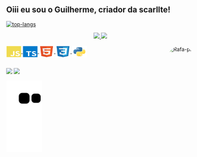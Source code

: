 ## Oiii eu sou o Guilherme, criador da scarllte!
<a href='https://discord.com/users/894622998072541256'><img src="https://discord.c99.nl/widget/theme-3/894622998072541256.png" alt="top-langs"></a>
<div align="center">
  
  <a href="https://github.com/GuilhermeDev1">
  <img height="180em" src="https://github-readme-stats.vercel.app/api?username=Guilhermedev1&show_icons=true&theme=dracula&include_all_commits=true&count_private=true"/>
  <img height="180em" src="https://github-readme-stats.vercel.app/api/top-langs/?username=Guilhermedev1&layout=compact&langs_count=7&theme=dracula"/>
</div>
      
    
<div style="display: inline_block"><br>
  <img align="center" alt="Rafa-Js" height="30" width="40" src="https://raw.githubusercontent.com/devicons/devicon/master/icons/javascript/javascript-plain.svg">
  <img align="center" alt="Rafa-Ts" height="30" width="40" src="https://raw.githubusercontent.com/devicons/devicon/master/icons/typescript/typescript-plain.svg">
  <img align="center" alt="Rafa-HTML" height="30" width="40" src="https://raw.githubusercontent.com/devicons/devicon/master/icons/html5/html5-original.svg">
  <img align="center" alt="Rafa-CSS" height="30" width="40" src="https://raw.githubusercontent.com/devicons/devicon/master/icons/css3/css3-original.svg">
  <img align="center" alt="Rafa-Python" height="30" width="40" src="https://raw.githubusercontent.com/devicons/devicon/master/icons/python/python-original.svg">
  <img align="right" alt="Rafa-pic" height="150" style="border-radius:50px;" src="https://cdn.discordapp.com/attachments/929747595444760646/938915492930932786/Captura_de_tela_2022-02-03_185441.png?width=676&height=676">
</div>
  
  ##
 
<div> 
  <a href="https://www.youtube.com/channel/UCY5DwA6lReznh-IVhWSn98w" target="_blank"><img src="https://img.shields.io/badge/YouTube-FF0000?style=for-the-badge&logo=youtube&logoColor=white" target="_blank"></a>
 <a href="https://discord.gg/RyV6yNmfTB" target="_blank"><img src="https://img.shields.io/badge/Discord-7289DA?style=for-the-badge&logo=discord&logoColor=white" target="_blank"></a> 

 
  ![Snake animation](https://github.com/rafaballerini/rafaballerini/blob/output/github-contribution-grid-snake.svg)
 
</div>
